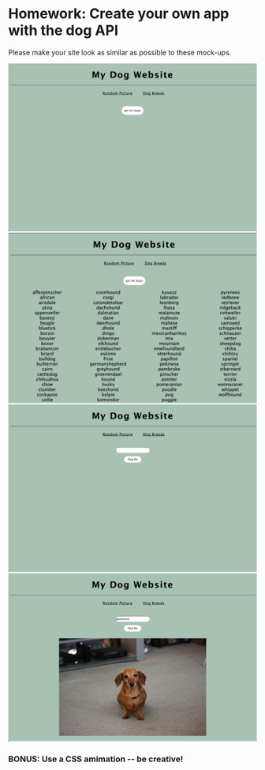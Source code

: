# Homework: Create your own app with the dog API

Please make your site look as similar as possible to these mock-ups.

<img src="./mockups/mockup-1.png" width="600px">
<img src="./mockups/mockup-2.png" width="600px">
<img src="./mockups/mockup-3.png" width="600px">
<img src="./mockups/mockup-4.png" width="600px">



### BONUS: Use a CSS amimation -- be creative!
